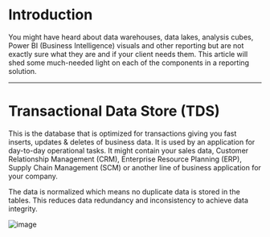 # Introduction

You might have heard about data warehouses, data lakes, analysis cubes, Power BI (Business Intelligence) visuals and other reporting but are not exactly sure what they are and if your client needs them. This article will shed some much-needed light on each of the components in a reporting solution.


---

# Transactional Data Store (TDS)
This is the database that is optimized for transactions giving you fast inserts, updates & deletes of business data. It is used by an application for day-to-day operational tasks. It might contain your sales data, Customer Relationship Management (CRM), Enterprise Resource Planning (ERP), Supply Chain Management (SCM) or another line of business application for your company. 

The data is normalized which means no duplicate data is stored in the tables. This reduces data redundancy and inconsistency to achieve data integrity.

![image](https://github.com/kevinmartintech/Data-Warehouse-Analysis-Cube-And-Reporting/assets/45496490/5c6d5fa1-fbdc-424f-a561-c00a0e5f5dad)

